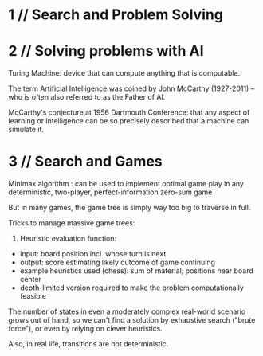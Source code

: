 # 1 // Search and Problem Solving
# 2 // Solving problems with AI
Turing Machine: device that can compute anything that is computable.

The term Artificial Intelligence was coined by John McCarthy (1927-2011) – who is often also referred to as the Father of AI.

McCarthy's conjecture at 1956 Dartmouth Conference: that any aspect of learning or intelligence can be so precisely described that a machine can simulate it.

# 3 // Search and Games
Minimax algorithm
: can be used to implement optimal game play in any deterministic, two-player, perfect-information zero-sum game

But in many games, the game tree is simply way too big to traverse in full.

Tricks to manage massive game trees:
1. Heuristic evaluation function:
  * input: board position incl. whose turn is next
  * output: score estimating likely outcome of game continuing
  * example heuristics used (chess): sum of material; positions near board center
  * depth-limited version required to make the problem computationally feasible

The number of states in even a moderately complex real-world scenario grows out of hand, so we can't find a solution by exhaustive search ("brute force"), or even by relying on clever heuristics.

Also, in real life, transitions are not deterministic.
